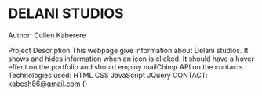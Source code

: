 # DELANI STUDIOS


Author: Cullen Kaberere

Project Description
This webpage give information about Delani studios. It shows and hides information when an icon is clicked. It should have a hover effect on the portfolio and should employ mailChimp API on the contacts.
Technologies used:
HTML
CSS 
JavaScript
JQuery
CONTACT:
kabesh86@gmail.com
()
